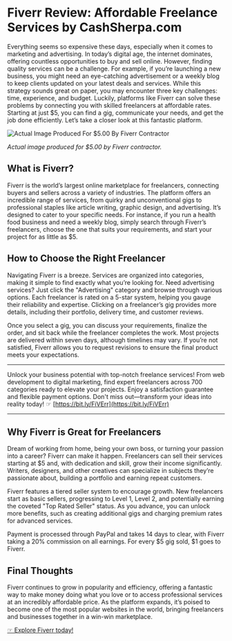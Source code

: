 # Fiverr Review: Affordable Freelance Services by CashSherpa.com

Everything seems so expensive these days, especially when it comes to marketing and advertising. In today’s digital age, the internet dominates, offering countless opportunities to buy and sell online. However, finding quality services can be a challenge. For example, if you’re launching a new business, you might need an eye-catching advertisement or a weekly blog to keep clients updated on your latest deals and services. While this strategy sounds great on paper, you may encounter three key challenges: time, experience, and budget. Luckily, platforms like Fiverr can solve these problems by connecting you with skilled freelancers at affordable rates. Starting at just $5, you can find a gig, communicate your needs, and get the job done efficiently. Let’s take a closer look at this fantastic platform.

![Actual Image Produced For $5.00 By Fiverr Contractor](https://www.cashsherpa.com/wp-content/uploads/2013/11/2X2A0882.jpg)

*Actual image produced for $5.00 by Fiverr contractor.*

## What is Fiverr?

Fiverr is the world’s largest online marketplace for freelancers, connecting buyers and sellers across a variety of industries. The platform offers an incredible range of services, from quirky and unconventional gigs to professional staples like article writing, graphic design, and advertising. It’s designed to cater to your specific needs. For instance, if you run a health food business and need a weekly blog, simply search through Fiverr’s freelancers, choose the one that suits your requirements, and start your project for as little as $5.

## How to Choose the Right Freelancer

Navigating Fiverr is a breeze. Services are organized into categories, making it simple to find exactly what you’re looking for. Need advertising services? Just click the "Advertising" category and browse through various options. Each freelancer is rated on a 5-star system, helping you gauge their reliability and expertise. Clicking on a freelancer’s gig provides more details, including their portfolio, delivery time, and customer reviews.

Once you select a gig, you can discuss your requirements, finalize the order, and sit back while the freelancer completes the work. Most projects are delivered within seven days, although timelines may vary. If you’re not satisfied, Fiverr allows you to request revisions to ensure the final product meets your expectations.

---

Unlock your business potential with top-notch freelance services! From web development to digital marketing, find expert freelancers across 700 categories ready to elevate your projects. Enjoy a satisfaction guarantee and flexible payment options. Don't miss out—transform your ideas into reality today! ☞ [https://bit.ly/FiVErr](https://bit.ly/FiVErr)

---

## Why Fiverr is Great for Freelancers

Dream of working from home, being your own boss, or turning your passion into a career? Fiverr can make it happen. Freelancers can sell their services starting at $5 and, with dedication and skill, grow their income significantly. Writers, designers, and other creatives can specialize in subjects they’re passionate about, building a portfolio and earning repeat customers.

Fiverr features a tiered seller system to encourage growth. New freelancers start as basic sellers, progressing to Level 1, Level 2, and potentially earning the coveted "Top Rated Seller" status. As you advance, you can unlock more benefits, such as creating additional gigs and charging premium rates for advanced services.

Payment is processed through PayPal and takes 14 days to clear, with Fiverr taking a 20% commission on all earnings. For every $5 gig sold, $1 goes to Fiverr.

## Final Thoughts

Fiverr continues to grow in popularity and efficiency, offering a fantastic way to make money doing what you love or to access professional services at an incredibly affordable price. As the platform expands, it’s poised to become one of the most popular websites in the world, bringing freelancers and businesses together in a win-win marketplace.

[☞ Explore Fiverr today!](https://bit.ly/FiVErr)
